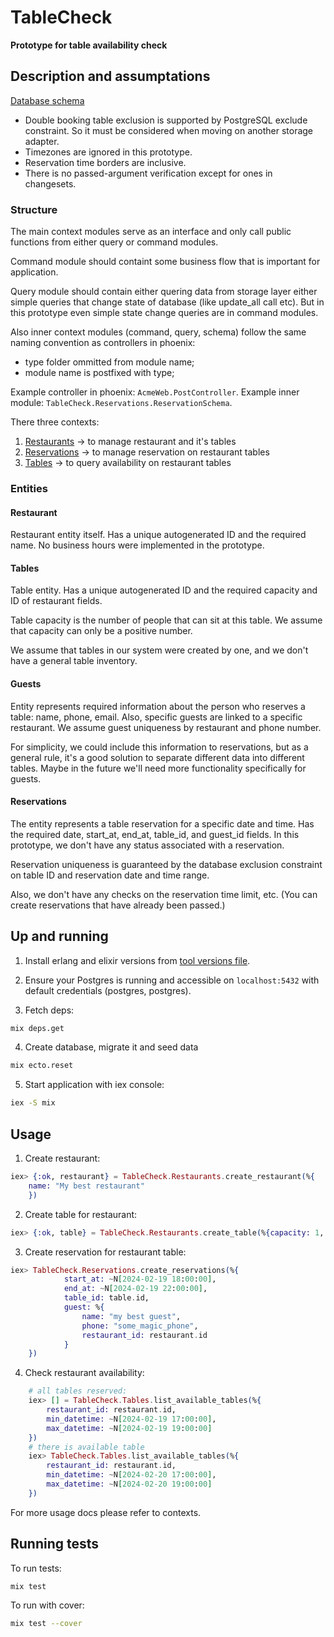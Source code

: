 # TableCheck

**Prototype for table availability check**

## Description and assumptations

[Database schema](./db_schema.png)

- Double booking table exclusion is supported by PostgreSQL exclude constraint. So it must be considered when moving on another storage adapter.
- Timezones are ignored in this prototype.
- Reservation time borders are inclusive.
- There is no passed-argument verification except for ones in changesets.

### Structure

The main context modules serve as an interface and only call public functions from either query or command modules.

Command module should containt some business flow that is important for application.

Query module should contain either quering data from storage layer either simple
queries that change state of database (like update_all call etc). But in this prototype even simple state change queries are in command modules.

Also inner context modules (command, query, schema) follow the same naming convention as controllers in phoenix:

- type folder ommitted from module name;
- module name is postfixed with type;

Example controller in phoenix: `AcmeWeb.PostController`.
Example inner module: `TableCheck.Reservations.ReservationSchema`.

There three contexts:

1. [Restaurants](./lib/table_check/restaurants.ex) -> to manage restaurant and it's tables
2. [Reservations](./lib/table_check/reservations.ex) -> to manage reservation on restaurant tables
3. [Tables](./lib/table_check/tables.ex) -> to query availability on restaurant tables

### Entities

#### Restaurant

Restaurant entity itself. Has a unique autogenerated ID and the required name.
No business hours were implemented in the prototype.

#### Tables

Table entity. Has a unique autogenerated ID and the required capacity and ID of restaurant fields.

Table capacity is the number of people that can sit at this table. We assume that capacity can only be a positive number.

We assume that tables in our system were created by one, and we
don't have a general table inventory.

#### Guests

Entity represents required information about the person who reserves a table: name, phone, email. Also, specific guests are linked to a specific restaurant.
We assume guest uniqueness by restaurant and phone number.

For simplicity, we could include this information to reservations,
but as a general rule, it's a good solution to separate different data
into different tables. Maybe in the future we'll need more functionality
specifically for guests.

#### Reservations

The entity represents a table reservation for a specific date and time. Has the required date, start_at, end_at, table_id, and guest_id fields.
In this prototype, we don't have any status associated with a reservation.

Reservation uniqueness is guaranteed by the database exclusion constraint on table ID and reservation date and time range.

Also, we don't have any checks on the reservation time limit, etc.
(You can create reservations that have already been passed.)

## Up and running

1. Install erlang and elixir versions from [tool versions file](./.tool-versions).

2. Ensure your Postgres is running and accessible on `localhost:5432` with default credentials (postgres, postgres).

3. Fetch deps:

```sh
mix deps.get
```

4. Create database, migrate it and seed data

```sh
mix ecto.reset
```

5. Start application with iex console:

```sh
iex -S mix
```

## Usage

1. Create restaurant:

```elixir
iex> {:ok, restaurant} = TableCheck.Restaurants.create_restaurant(%{
    name: "My best restaurant"
    })
```

2. Create table for restaurant:

```elixir
iex> {:ok, table} = TableCheck.Restaurants.create_table(%{capacity: 1, restaurant_id: restaurant.id})
```

3. Create reservation for restaurant table:

```elixir
iex> TableCheck.Reservations.create_reservations(%{
            start_at: ~N[2024-02-19 18:00:00],
            end_at: ~N[2024-02-19 22:00:00],
            table_id: table.id,
            guest: %{
                name: "my best guest",
                phone: "some_magic_phone",
                restaurant_id: restaurant.id
            }
    })
```

4. Check restaurant availability:

```elixir
    # all tables reserved:
    iex> [] = TableCheck.Tables.list_available_tables(%{
        restaurant_id: restaurant.id,
        min_datetime: ~N[2024-02-19 17:00:00],
        max_datetime: ~N[2024-02-19 19:00:00]
    })
    # there is available table
    iex> TableCheck.Tables.list_available_tables(%{
        restaurant_id: restaurant.id,
        min_datetime: ~N[2024-02-20 17:00:00],
        max_datetime: ~N[2024-02-20 19:00:00]
    })
```

For more usage docs please refer to contexts.

## Running tests

To run tests:

```sh
mix test
```

To run with cover:

```sh
mix test --cover
```
